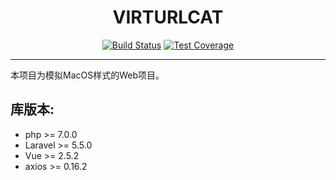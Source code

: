<h1 align="center">VIRTURLCAT</h1>
<p align="center">
   <a href="https://travis-ci.org/catcoder/virtualcat"><img alt="Build Status" src="https://img.shields.io/travis/sentsin/layui/master.svg"></a>
     <a href="https://coveralls.io/r/catcoder/virtualcat?branch=master"><img alt="Test Coverage" src="https://img.shields.io/coveralls/sentsin/layui/master.svg"></a>
</p>

---

本项目为模拟MacOS样式的Web项目。

库版本:
----
- php     >= 7.0.0
- Laravel >= 5.5.0
- Vue     >= 2.5.2
- axios   >= 0.16.2
